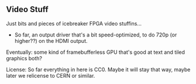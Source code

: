 Video Stuff
-----------

Just bits and pieces of icebreaker FPGA video stuffins...

- So far, an output driver that's a bit speed-optimized,
  to do 720p (or higher??) on the HDMI output.

Eventually: some kind of framebufferless GPU that's good
at text and tiled graphics both?

License: So far everything in here is CC0. Maybe it will stay that way, maybe later we relicense to CERN or similar.
